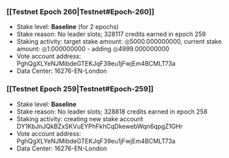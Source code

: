 ### [[Testnet Epoch 260|Testnet#Epoch-260]]
* Stake level: **Baseline** (for 2 epochs)
* Stake reason: No leader slots; 328117 credits earned in epoch 259
* Staking activity: target stake amount: ◎5000.000000000, current stake amount: ◎1.000000000 - adding ◎4999.000000000
* Vote account address: PghQgXLYeNJMibdeGTEKJqF39eu1jFwjEm4BCMLT73a
* Data Center: 16276-EN-London
### [[Testnet Epoch 259|Testnet#Epoch-259]]
* Stake level: **Baseline**
* Stake reason: No leader slots; 328818 credits earned in epoch 258
* Staking activity: creating new stake account DY1KbJnJQkBZxSKVuEYPhFkhCqDkewebWqn6qpgZ1GHr
* Vote account address: PghQgXLYeNJMibdeGTEKJqF39eu1jFwjEm4BCMLT73a
* Data Center: 16276-EN-London